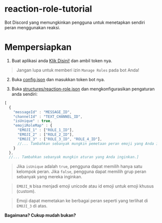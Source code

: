 # reaction-role-tutorial
Bot Discord yang memungkinkan pengguna untuk menetapkan sendiri peran menggunakan reaksi.

# Mempersiapkan
1. Buat aplikasi anda [Klik Disini!](https://discordapp.com/developers/applications/me) dan ambil token nya.

> Jangan lupa untuk memberi izin `Manage Roles` pada bot Anda!

2. Buka [config.json](https://github.com/zyiang1928/reaction-role-tutorial/blob/master/config.json) dan masukkan token bot nya.

3. Buka [structures/reaction-role.json](https://github.com/zyiang1928/reaction-role-tutorial/blob/master/structures/reaction-role.json) dan mengkonfigurasikan pengaturan anda sendiri:
```js
[ 
  { 
    "messageId" : "MESSAGE_ID",
    "channelId" : "TEXT_CHANNEL_ID",
    "isUnique" : true,
    "emojiRoleMap" : { 
      "EMOJI_1" : ["ROLE_1_ID"], 
      "EMOJI_2" : ["ROLE_2_ID"], 
      "EMOJI_3" : ["ROLE_3_ID", "ROLE_4_ID"],
      //... Tambahkan sebanyak mungkin pemetaan peran emoji yang Anda inginkan.
    }
  },
  //... Tambahkan sebanyak mungkin aturan yang Anda inginkan.]
```

> Jika `isUnique` adalah `true`, pengguna dapat memilih hanya satu kelompok peran. Jika `false`, pengguna dapat memilih grup peran sebanyak yang mereka inginkan.

> `EMOJI_N` bisa menjadi emoji unicode atau id emoji untuk emoji khusus (custom).

> Emoji dapat memetakan ke berbagai peran seperti yang terlihat di `EMOJI_3` di atas.

**Bagaimana? Cukup mudah bukan?**
